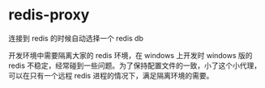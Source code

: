 # redis-proxy
连接到 redis 的时候自动选择一个 redis db

开发环境中需要隔离大家的 redis 环境，在 windows 上开发时 windows 版的 redis 不稳定，经常碰到一些问题。为了保持配置文件的一致，小了这个小代理，可以在只有一个远程 redis 进程的情况下，满足隔离环境的需要。
